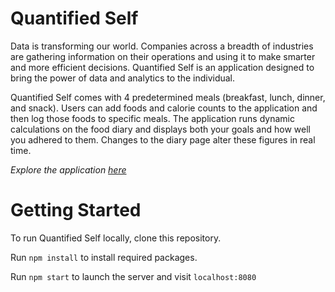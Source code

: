 # Quantified Self #

Data is transforming our world. Companies across a breadth of industries are gathering information on their operations and using it to make smarter and more efficient decisions. Quantified Self is an application designed to bring the power of data and analytics to the individual.

Quantified Self comes with 4 predetermined meals (breakfast, lunch, dinner, and snack). Users can add foods and calorie counts to the application and then log those foods to specific meals. The application runs dynamic calculations on the food diary and displays both your goals and how well you adhered to them. Changes to the diary page alter these figures in real time.

*Explore the application [here](https://aschreck.github.io/quantified-self-front-end/)*

# Getting Started #

To run Quantified Self locally, clone this repository.

Run `npm install` to install required packages.

Run `npm start` to launch the server and visit `localhost:8080`
